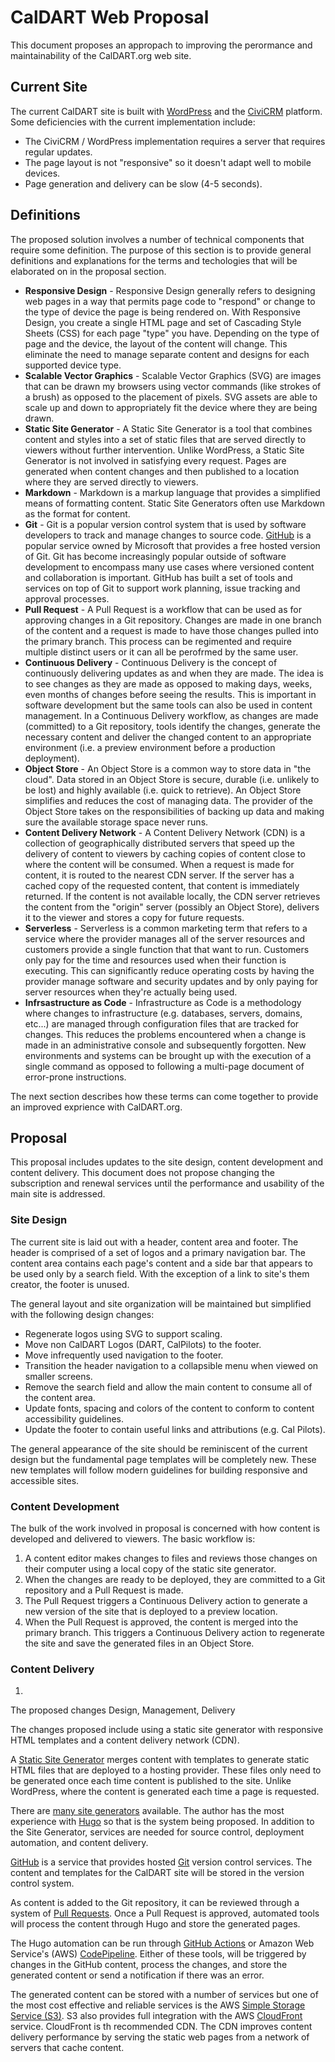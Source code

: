 # CalDART Web Proposal

This document proposes an appropach to improving the perormance and maintainability of the CalDART.org web site.


## Current Site

The current CalDART site is built with [WordPress](https://wordpress.org/) and the [CiviCRM](https://civicrm.org/home) platform. Some deficiencies with the current implementation include:
 * The CiviCRM / WordPress implementation requires a server that requires regular updates.
 * The page layout is not "responsive" so it doesn't adapt well to mobile devices.
 * Page generation and delivery can be slow (4-5 seconds). 

## Definitions

The proposed solution involves a number of technical components that require some definition.  The purpose of this section is to provide general definitions and explanations for the terms and techologies that will be elaborated on in the proposal section.   

 - **Responsive Design** - Responsive Design generally refers to designing web pages in a way that permits page code to "respond" or change to the type of device the page is being rendered on.  With Responsive Design, you create a single HTML page and set of Cascading Style Sheets (CSS) for each page "type" you have.  Depending on the type of page and the device, the layout of the content will change.  This eliminate the need to manage separate content and designs for each supported device type.
 - **Scalable Vector Graphics** - Scalable Vector Graphics \(SVG\) are images that can be drawn my browsers using vector commands \(like strokes of a brush\) as opposed to the placement of pixels. SVG assets are able to scale up and down to appropriately fit the device where they are being drawn.
 - **Static Site Generator** - A Static Site Generator is a tool that combines content and styles into a set of static files that are served directly to viewers without further intervention.  Unlike WordPress, a Static Site Generator is not involved in satisfying every request.  Pages are generated when content changes and then published to a location where they are served directly to viewers.
 - **Markdown** - Markdown is a markup language that provides a simplified means of formatting content.  Static Site Generators often use Markdown as the format for content.
 - **Git** - Git is a popular version control system that is used by software developers to track and manage changes to source code.  [GitHub](https://github.com) is a popular service owned by Microsoft that provides a free hosted version of Git. Git has become increasingly popular outside of software development to encompass many use cases where versioned content and collaboration is important.  GitHub has built a set of tools and services on top of Git to support work planning, issue tracking and approval processes. 
 - **Pull Request** - A Pull Request is a workflow that can be used as for approving changes in a Git repository. Changes are made in one branch of the content and a request is made to have those changes pulled into the primary branch. This process can be regimented and require multiple distinct users or it can all be perofrmed by the same user.
 - **Continuous Delivery** - Continuous Delivery is the concept of continuously delivering updates as and when they are made.  The idea is to see changes as they are made as opposed to making days, weeks, even months of changes before seeing the results.  This is important in software development but the same tools can also be used in content management.  In a Continuous Delivery workflow, as changes are made (committed) to a Git repository, tools identify the changes, generate the necessary content and deliver the changed content to an appropriate environment (i.e. a preview environment before a production deployment).
 - **Object Store** - An Object Store is a common way to store data in "the cloud". Data stored in an Object Store is secure, durable \(i.e. unlikely to be lost\) and highly available \(i.e. quick to retrieve\). An Object Store simplifies and reduces the cost of managing data.  The provider of the Object Store takes on the responsibilities of backing up data and making sure the available storage space never runs.
 - **Content Delivery Network** - A Content Delivery Network \(CDN\) is a collection of geographically distributed servers that speed up the delivery of content to viewers by caching copies of content close to where the content will be consumed.  When a request is made for content, it is routed to the nearest CDN server.  If the server has a cached copy of the requested content, that content is immediately returned.  If the content is not available locally, the CDN server retrieves the content from the "origin" server \(possibly an Object Store\), delivers it to the viewer and stores a copy for future requests.
 - **Serverless** - Serverless is a common marketing term that refers to a service where the provider manages all of the server resources and customers provide a single function that that want to run.  Customers only pay for the time and resources used when their function is executing.  This can significantly reduce operating costs by having the provider manage software and security updates and by only paying for server resources when they're actually being used. 
 - **Infrsastructure as Code** - Infrastructure as Code is a methodology where changes to infrastructure \(e.g. databases, servers, domains, etc...\) are managed through configuration files that are tracked for changes.  This reduces the problems encountered when a change is made in an administrative console and subsequently forgotten.  New environments and systems can be brought up with the execution of a single command as opposed to following a multi-page document of error-prone instructions.

 The next section describes how these terms can come together to provide an improved exprience with CalDART.org.

## Proposal

This proposal includes updates to the site design, content development and content delivery.  This document does not propose changing the subscription and renewal services until the performance and usability of the main site is addressed.

### Site Design

The current site is laid out with a header, content area and footer.  The header is comprised of a set of logos and a primary navigation bar. The content area contains each page's content and a side bar that appears to be used only by a search field.  With the exception of a link to site's them creator, the footer is unused.  

The general layout and site organization will be maintained but simplified with the following design changes:
- Regenerate logos using SVG to support scaling.
- Move non CalDART Logos \(DART, CalPilots\) to the footer.
- Move infrequently used navigation to the footer.
- Transition the header navigation to a collapsible menu when viewed on smaller screens.
- Remove the search field and allow the main content to consume all of the content area.
- Update fonts, spacing and colors of the content to conform to content accessibility guidelines.
- Update the footer to contain useful links and attributions \(e.g. Cal Pilots\).

The general appearance of the site should be reminiscent of the current design but the fundamental page templates will be completely new.  These new templates will follow modern guidelines for building responsive and accessible sites.

### Content Development

The bulk of the work involved in proposal is concerned with how content is developed and delivered to viewers. The basic workflow is:
1. A content editor makes changes to files and reviews those changes on their computer using a local copy of the static site generator.
1. When the changes are ready to be deployed, they are committed to a Git repository and a Pull Request is made.
1. The Pull Request triggers a Continuous Delivery action to generate a new version of the site that is deployed to a preview location.
1. When the Pull Request is approved, the content is merged into the primary branch.  This triggers a Continuous Delivery action to regenerate the site and save the generated files in an Object Store.

### Content Delivery

1. 

The proposed changes
Design, Management, Delivery

The changes proposed include using a static site generator with responsive HTML templates and a content delivery network \(CDN\).

A [Static Site Generator](https://gohugo.io/about/benefits/) merges content with templates to generate static HTML files that are deployed to a hosting provider. These files only need to be generated once each time content is published to the site. Unlike WordPress, where the content is generated each time a page is requested.

There are [many site generators](https://jamstack.org/generators/) available. The author has the most experience with [Hugo](https://gohugo.io) so that is the system being proposed. In addition to the Site Generator, services are needed for source control, deployment automation, and content delivery.

[GitHub](https://github.com/) is a service that provides hosted [Git](https://git-scm.com/) version control services. The content and templates for the CalDART site will be stored in the version control system.

As content is added to the Git repository, it can be reviewed through a system of [Pull Requests](https://docs.github.com/en/free-pro-team@latest/github/collaborating-with-issues-and-pull-requests/about-pull-requests).  Once a Pull Request is approved, automated tools will process the content through Hugo and store the generated pages.  

The Hugo automation can be run through [GitHub Actions](https://github.com/features/actions) or Amazon Web Service's (AWS) [CodePipeline](https://aws.amazon.com/codepipeline/).  Either of these tools, will be triggered by changes in the GitHub content, process the changes, and store the generated content or send a notification if there was an error.

The generated content can be stored with a number of services but one of the most cost effective and reliable services is the AWS [Simple Storage Service \(S3\)](https://aws.amazon.com/s3/).  S3 also provides full integration with the AWS [CloudFront](https://aws.amazon.com/cloudfront/) service.  CloudFront is th recommended CDN.  The CDN improves content delivery performance by serving the static web pages from a network of servers that cache content.

